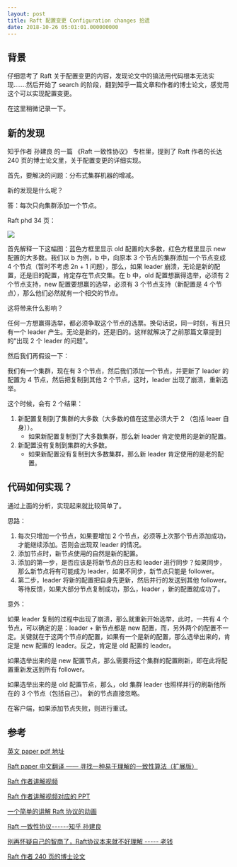 ```yaml
---
layout: post
title: Raft 配置变更 Configuration changes 拾遗
date: 2018-10-26 05:01:01.000000000
---
```

## 背景

仔细思考了 Raft 关于配置变更的内容，发现论文中的搞法用代码根本无法实现.......然后开始了 search 的阶段，翻到知乎一篇文章和作者的博士论文，感觉用这个可以实现配置变更。

在这里稍微记录一下。

## 新的发现

知乎作者 孙建良 的一篇 《Raft 一致性协议》 专栏里，提到了 Raft 作者的长达 240 页的博士论文里，关于配置变更的详细实现。

首先，要解决的问题：分布式集群机器的增减。

新的发现是什么呢？

答：每次只向集群添加一个节点。

Raft phd 34 页：

![](https://upload-images.jianshu.io/upload_images/4236553-59e3a463884d9eac.png?imageMogr2/auto-orient/strip%7CimageView2/2/w/1240)

首先解释一下这幅图：蓝色方框里显示 old 配置的大多数，红色方框里显示 new 配置的大多数。我们以 b 为例，b 中，向原本 3 个节点的集群添加一个节点变成 4 个节点（暂时不考虑 2n + 1 问题），那么，如果 leader 崩溃，无论是新的配置，还是旧的配置，肯定存在节点交集。在 b 中，old 配置想赢得选举，必须有 2 个节点支持，new 配置要想赢的选举，必须有 3 个节点支持（新配置是 4 个节点），那么他们必然就有一个相交的节点。

这将带来什么影响？

任何一方想赢得选举，都必须争取这个节点的选票。换句话说，同一时刻，有且只有一个 leader 产生。无论是新的，还是旧的。这样就解决了之前那篇文章提到的“出现  2 个 leader 的问题”。

然后我们再假设一下：

我们有一个集群，现在有 3 个节点，然后我们添加一个节点，并更新了 leader 的配置为 4 节点，然后把复制到其他 2 个节点，这时，leader 出现了崩溃，重新选举。

这个时候，会有 2 个结果：
1. 新配置复制到了集群的大多数（大多数的值在这里必须大于 2 （包括 leaer 自身））。
    * 如果新配置复制到了大多数集群，那么新 leader 肯定使用的是新的配置。
2. 新配置没有复制到集群的大多数。
    * 如果新配置没有复制到大多数集群，那么新 leader 肯定使用的是老的配置。


## 代码如何实现？

通过上面的分析，实现起来就比较简单了。

思路：
1. 每次只增加一个节点，如果要增加 2 个节点，必须等上次那个节点添加成功，才能继续添加。否则会出现双 leader 的情况。
2. 添加节点时，新节点使用的自然是新的配置。
3. 添加的第一步，是否应该是将新节点的日志和 leader 进行同步？如果同步，那么新节点将有可能成为 leader，如果不同步，新节点只能是 follower。
4. 第二步，leader 将新的配置把自身先更新，然后并行的发送到其他 follower。等待反馈，如果大部分节点复制成功，那么，leader ，新的配置就成功了。


意外：

如果 leader 复制的过程中出现了崩溃，那么就重新开始选举，此时，一共有 4 个节点，可以确定的是：leader + 新节点都是 new 配置，而，另外两个的配置不一定。关键就在于这两个节点的配置，如果有一个是新的配置，那么选举出来的，肯定是 new 配置的 leader。反之，肯定是 old 配置的 leader。

如果选举出来的是 new 配置节点，那么需要将这个集群的配置刷新，即在此将配置重新发送到所有 follower。

如果选举出来的是 old 配置节点，那么，old 集群 leader 也照样并行的刷新他所在的  3 个节点（包括自己）。 新的节点直接忽略。

在客户端，如果添加节点失败，则进行重试。



## 参考 
[英文 paper  pdf 地址](https://ramcloud.atlassian.net/wiki/download/attachments/6586375/raft.pdf)


[Raft paper 中文翻译 —— 寻找一种易于理解的一致性算法（扩展版）](https://github.com/maemual/raft-zh_cn/blob/master/raft-zh_cn.md)


[Raft 作者讲解视频](https://www.youtube.com/watch?v=YbZ3zDzDnrw&feature=youtu.be)


[Raft 作者讲解视频对应的 PPT](http://www2.cs.uh.edu/~paris/6360/PowerPoint/Raft.ppt)


[一个简单的讲解 Raft 协议的动画](http://thesecretlivesofdata.com/raft/)
 

[Raft 一致性协议------知乎 孙建良](https://zhuanlan.zhihu.com/p/29678067)


[别再怀疑自己的智商了，Raft协议本来就不好理解 ----- 老钱](https://zhuanlan.zhihu.com/p/36547283)

[Raft 作者 240 页的博士论文](https://web.stanford.edu/~ouster/cgi-bin/papers/OngaroPhD.pdf)

